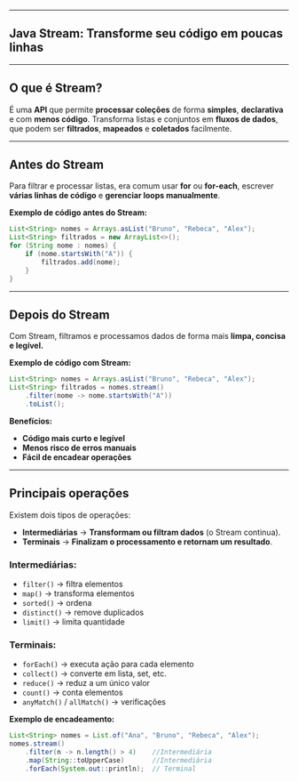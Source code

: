
-----

## **Java Stream: Transforme seu código em poucas linhas**

-----

## **O que é Stream?**

É uma **API** que permite **processar coleções** de forma **simples**, **declarativa** e com **menos código**. Transforma listas e conjuntos em **fluxos de dados**, que podem ser **filtrados**, **mapeados** e **coletados** facilmente.

-----

## **Antes do Stream**

Para filtrar e processar listas, era comum usar **for** ou **for-each**, escrever **várias linhas de código** e **gerenciar loops manualmente**.

**Exemplo de código antes do Stream:**

```java
List<String> nomes = Arrays.asList("Bruno", "Rebeca", "Alex");
List<String> filtrados = new ArrayList<>();
for (String nome : nomes) {
    if (nome.startsWith("A")) {
        filtrados.add(nome);
    }
}
```

-----

## **Depois do Stream**

Com Stream, filtramos e processamos dados de forma mais **limpa, concisa e legível.**

**Exemplo de código com Stream:**

```java
List<String> nomes = Arrays.asList("Bruno", "Rebeca", "Alex");
List<String> filtrados = nomes.stream()
    .filter(nome -> nome.startsWith("A"))
    .toList();
```

**Benefícios:**

  * **Código mais curto e legível**
  * **Menos risco de erros manuais**
  * **Fácil de encadear operações**

-----

## **Principais operações**

Existem dois tipos de operações:

  * **Intermediárias** $\rightarrow$ **Transformam ou filtram dados** (o Stream continua).
  * **Terminais** $\rightarrow$ **Finalizam o processamento e retornam um resultado**.

### **Intermediárias:**

  * `filter()` $\rightarrow$ filtra elementos
  * `map()` $\rightarrow$ transforma elementos
  * `sorted()` $\rightarrow$ ordena
  * `distinct()` $\rightarrow$ remove duplicados
  * `limit()` $\rightarrow$ limita quantidade

### **Terminais:**

  * `forEach()` $\rightarrow$ executa ação para cada elemento
  * `collect()` $\rightarrow$ converte em lista, set, etc.
  * `reduce()` $\rightarrow$ reduz a um único valor
  * `count()` $\rightarrow$ conta elementos
  * `anyMatch()` / `allMatch()` $\rightarrow$ verificações

**Exemplo de encadeamento:**

```java
List<String> nomes = List.of("Ana", "Bruno", "Rebeca", "Alex");
nomes.stream()
    .filter(n -> n.length() > 4)    //Intermediária
    .map(String::toUpperCase)       //Intermediária
    .forEach(System.out::println);  // Terminal
```
